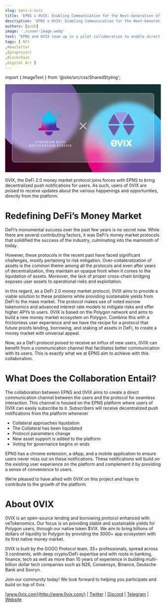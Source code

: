 ```yaml
---
slug: epns-x-ovix
title: 'EPNS x 0VIX: Enabling Communication for the Next-Generation of Money Markets'
description: 'EPNS x 0VIX: Enabling Communication for the Next-Generation of Money Markets'
authors: [push]
image: './cover-image.webp'
text: "EPNS and 0VIX team up in a pilot collaboration to enable direct communication through push notifications."
tags: [ Nft
,Newsletter
,Epnsproject
,Blockchain
,Digital Art ]
---
```

import { ImageText } from '@site/src/css/SharedStyling';

![Cover image of EPNS x 0VIX: Enabling Communication for the Next-Generation of Money Markets](./cover-image.webp)

<!--truncate-->

0VIX, the DeFi 2.0 money market protocol joins forces with EPNS to bring decentralized push notifications for users. As such, users of 0VIX are poised to receive updates about the various happenings and opportunities, directly from the platform.

Redefining DeFi’s Money Market
==============================

DeFi’s monumental success over the past few years is no secret now. While there are several contributing factors, it was DeFi’s money market protocols that solidified the success of the industry, culminating into the mammoth of today.

However, these protocols in the recent past have faced significant challenges, mostly pertaining to risk mitigation. Over-collateralization of assets is the common theme among all the protocols and even after years of decentralization, they maintain an opaque front when it comes to the liquidation of assets. Moreover, the lack of proper cross-chain bridging exposes user assets to operational risks and exploitation.

In this regard, as a DeFi 2.0 money market protocol, 0VIX aims to provide a viable solution to these problems while providing sustainable yields from DeFi to the mass market. The protocol makes use of voted escrow tokenomics and advanced interest rate models to mitigate risks and offer higher APYs to users. 0VIX is based on the Polygon network and aims to build a new money market ecosystem on Polygon. Combine this with a frictionless user experience and we have the recipe for a protocol that future proofs lending, borrowing, and staking of assets in DeFi, to create a money market with universal appeal.

Now, as a DeFi protocol poised to receive an influx of new users, 0VIX can benefit from a communication channel that facilitates better communication with its users. This is exactly what we at EPNS aim to achieve with this collaboration.

What Does the Collaboration Entail?
===================================

The collaboration between EPNS and 0VIX aims to create a direct communication channel between the users and the protocol for seamless interaction. This channel is housed on the EPNS platform where users of 0VIX can easily subscribe to it. Subscribers will receive decentralized push notifications from the platform whenever

*   Collateral approaches liquidation
*   The Collateral has been liquidated
*   Protocol parameters change
*   New asset support is added to the platform
*   Voting for governance begins or ends

EPNS has a chrome extension, a dApp, and a mobile application to ensure users never miss out on these notifications. These notifications will build on the existing user experience on the platform and complement it by providing a sense of convenience to users.

We’re pleased to have allied with 0VIX on this project and hope to contribute to the growth of the platform.

**About 0VIX**
==============

0VIX is an open-source lending and borrowing protocol enhanced with veTokenomics. Our focus is on providing stable and sustainable yields for Polygon users, through our native token $VIX. We aim to bring billions of dollars of liquidity to Polygon by providing the 3000+ app ecosystem with its first native money market.

0VIX is built by the GOGO Protocol team, 35+ professionals, spread across 3 continents, with deep crypto/DeFi expertise and with roots in banking, finance, tech as well as more than 10 years of experience in building multi-billion dollar tech companies such as N26, Consensys, Binance, Deutsche Bank and Sovryn.

Join our community today! We look forward to helping you participate and build on top of 0vix

[www.0vix.com](http://www.0vix.com/) | [Twitter](https://twitter.com/0vixProtocol) | [Discord](https://discord.gg/VNmfqAmgKn) | [Telegram](https://t.me/OVIXProtocol) | [Website](http://www.0vix.com/)
